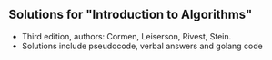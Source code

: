 ## Solutions for "Introduction to Algorithms"
- Third edition, authors: Cormen, Leiserson, Rivest, Stein.
- Solutions include pseudocode, verbal answers and golang code

